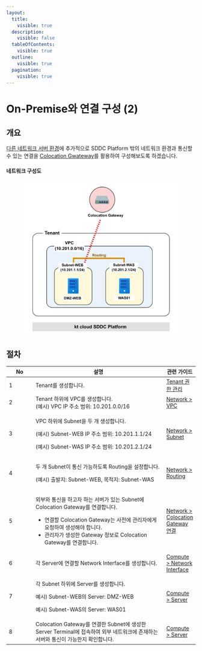 ```yaml
---
layout:
  title:
    visible: true
  description:
    visible: false
  tableOfContents:
    visible: true
  outline:
    visible: true
  pagination:
    visible: true
---
```


# On-Premise와 연결 구성 (2)

## 개요

[다른 네트워크 서버 환경](two-subnet.md)에 추가적으로 SDDC Platform 밖의 네트워크 환경과 통신할 수 있는 연결을 [Colocation Gwateway](../network/colocation-gateway-routing.md)를 활용하여 구성해보도록 하겠습니다.

#### 네트워크 구성도

<figure><img src="../.gitbook/assets/image (514).png" alt=""><figcaption></figcaption></figure>

## 절차

<table><thead><tr><th width="70.33333333333331">No</th><th width="417">설명</th><th>관련 가이드</th></tr></thead><tbody><tr><td>1</td><td>Tenant를 생성합니다.</td><td><a href="../tenant-member.md">Tenant 권한 관리</a></td></tr><tr><td>2</td><td>Tenant 하위에 VPC를 생성합니다.<br>(예시) VPC IP 주소 범위: 10.201.0.0/16</td><td><a href="../network/vpc.md#vpc-1">Network > VPC</a></td></tr><tr><td>3</td><td><p>VPC 하위에 Subnet을 두 개 생성합니다.</p><p>(예시) Subnet-WEB IP 주소 범위: 10.201.1.1/24</p><p>(예시) Subnet-WAS IP 주소 범위: 10.201.2.1/24</p></td><td><a href="../network/subnet.md#subnet-1">Network > Subnet</a></td></tr><tr><td>4</td><td><p>두 개 Subnet이 통신 가능하도록 Routing을 설정합니다.</p><p>(예시) 출발지: Subnet-WEB, 목적지: Subnet-WAS</p></td><td><a href="../network/routing.md#routing-1">Network > Routing</a></td></tr><tr><td>5</td><td><p>외부와 통신을 하고자 하는 서버가 있는 Subnet에 Colocation Gateway를 연결합니다.</p><ul><li>연결할 Colocation Gateway는 사전에 관리자에게 요청하여 생성해야 합니다.</li><li>관리자가 생성한 Gateway 정보로 Colocation Gateway를 연결합니다.</li></ul></td><td><a href="../network/colocation-gateway-routing.md#colocation-gateway-1">Network > Colocation Gateway 연결</a></td></tr><tr><td>6</td><td>각 Server에 연결할 Network Interface를 생성합니다. </td><td><a href="../compute/network-interface.md#network-interface-1">Compute > Network Interface</a></td></tr><tr><td>7</td><td><p>각 Subnet 하위에 Server를 생성합니다.</p><p>예시) Subnet-WEB의 Server: DMZ-WEB</p><p>예시) Subnet-WAS의 Server: WAS01</p></td><td><a href="../compute/server.md#server-3">Compute > Server</a></td></tr><tr><td>8</td><td>Colocation Gateway를 연결한 Subnet에 생성한 Server Terminal에 접속하여 외부 네트워크에 존재하는 서버와 통신이 가능한지 확인합니다.</td><td><a href="../compute/server.md#server-terminal">Compute > Server</a></td></tr></tbody></table>
